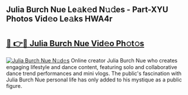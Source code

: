 ## Julia Burch Nue Le𝚊k𝚎d N𝚞𝚍es - Part-XYU Photos Vid𝚎o Le𝚊ks HWA4r

# <h2><a href="http://fb6zpt.evod.top/?m=Julia+Burch+Nue">🔗 👉🔴 Julia Burch Nue Vid𝚎o Ph𝚘t𝚘s</a></h2>

[![Julia Burch Nue N𝚞d𝚎s](https://i.imgur.com/8V9OHl7.gif)](http://fb6zpt.evod.top/?m=Julia+Burch+Nue)
Online creator Julia Burch Nue who creates engaging lifestyle and dance content, featuring solo and collaborative dance trend performances and mini vlogs. The public's fascination with Julia Burch Nue personal life has only added to his mystique as a public figure. 
